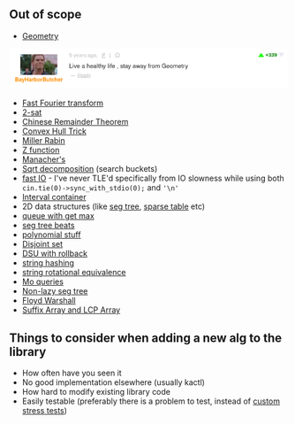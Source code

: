 ## Out of scope

- [Geometry](https://github.com/kth-competitive-programming/kactl/tree/main/content/geometry)

[![](https://github.com/lrvideckis/programming_team_code/blob/master/tests/scripts/geometry_bad.png)](https://codeforces.com/blog/entry/52341?#comment-364050)
- [Fast Fourier transform](https://github.com/kth-competitive-programming/kactl/blob/main/content/numerical/FastFourierTransform.h)
- [2-sat](https://github.com/kth-competitive-programming/kactl/blob/main/content/graph/2sat.h)
- [Chinese Remainder Theorem](https://github.com/kth-competitive-programming/kactl/blob/main/content/number-theory/CRT.h)
- [Convex Hull Trick](https://github.com/kth-competitive-programming/kactl/blob/main/content/data-structures/LineContainer.h)
- [Miller Rabin](https://github.com/kth-competitive-programming/kactl/blob/main/content/number-theory/MillerRabin.h)
- [Z function](https://github.com/kth-competitive-programming/kactl/blob/main/content/strings/Zfunc.h)
- [Manacher's](https://github.com/kth-competitive-programming/kactl/blob/main/content/strings/Manacher.h)
- [Sqrt decomposition](https://github.com/nealwu/competitive-programming/blob/master/sqrt/search_buckets.cc) (search buckets)
- [fast IO](https://github.com/nealwu/competitive-programming/blob/master/io/io.cc) - I've never TLE'd specifically from IO slowness while using both  `cin.tie(0)->sync_with_stdio(0);` and `'\n'`
- [Interval container](https://github.com/kth-competitive-programming/kactl/blob/main/content/various/IntervalContainer.h)
- 2D data structures (like [seg tree](https://github.com/ShahjalalShohag/code-library/blob/master/Data%20Structures/Segment%20Tree%202D%20Dynamic.cpp), [sparse table](https://codeforces.com/blog/entry/45485) etc)
- [queue with get max](https://github.com/ucf-programming-team/hackpack-cpp/blob/lightseba-general-changes/content/data-structures/MonotonicQueue.h)
- [seg tree beats](https://codeforces.com/blog/entry/57319)
- [polynomial stuff](https://cp-algorithms.com/algebra/polynomial.html)
- [Disjoint set](https://github.com/kth-competitive-programming/kactl/blob/main/content/data-structures/UnionFind.h)
- [DSU with rollback](https://github.com/kth-competitive-programming/kactl/blob/main/content/data-structures/UnionFindRollback.h)
- [string hashing](https://github.com/kth-competitive-programming/kactl/blob/main/content/strings/Hashing.h)
- [string rotational equivalence](https://github.com/kth-competitive-programming/kactl/blob/main/content/strings/MinRotation.h)
- [Mo queries](https://github.com/ucf-programming-team/hackpack-cpp/blob/lightseba-general-changes/content/misc/HilbertMos.h)
- [Non-lazy seg tree](https://github.com/kth-competitive-programming/kactl/blob/main/content/data-structures/SegmentTree.h)
- [Floyd Warshall](https://github.com/kth-competitive-programming/kactl/blob/main/content/graph/FloydWarshall.h)
- [Suffix Array and LCP Array](https://github.com/atcoder/ac-library/blob/master/atcoder/string.hpp)

## Things to consider when adding a new alg to the library
- How often have you seen it
- No good implementation elsewhere (usually kactl)
- How hard to modify existing library code
- Easily testable (preferably there is a problem to test, instead of [custom stress tests](https://github.com/lrvideckis/programming_team_code/tree/master/tests/oj_tests/pseudo_tests))
